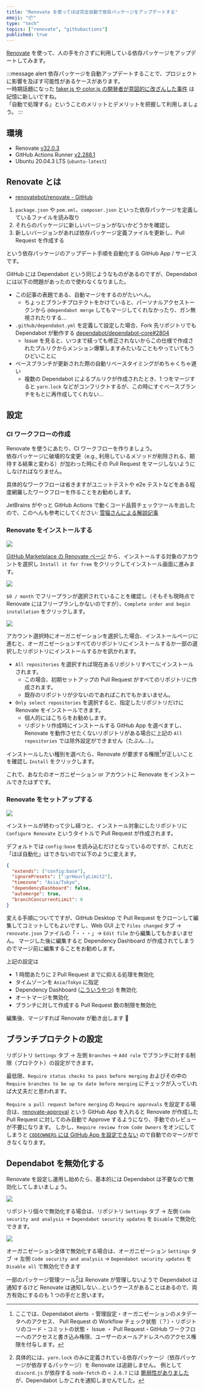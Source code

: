 ```yaml
---
title: "Renovate を使ってほぼ完全自動で依存パッケージをアップデートする"
emoji: "📦"
type: "tech"
topics: ["renovate", "githubactions"]
published: true
---
```


[Renovate](https://www.whitesourcesoftware.com/free-developer-tools/renovate/) を使って、人の手を介さずに利用している依存パッケージをアップデートしてみます。

:::message alert
依存パッケージを自動アップデートすることで、プロジェクトに影響を及ぼす可能性があるケースがあります。  
一時期話題になった [faker.js や color.js の開発者が意図的に改ざんした事件](https://www.itmedia.co.jp/news/articles/2201/11/news160.html) は記憶に新しいですね。  
「自動で処理する」ということのメリットとデメリットを把握して利用しましょう。
:::

## 環境

- Renovate [v32.0.3](https://github.com/renovatebot/renovate/releases/tag/32.0.3)
- GitHub Actions Runner [v2.288.1](https://github.com/actions/runner/releases/tag/v2.288.1)
- Ubuntu 20.04.3 LTS (`ubuntu-latest`)

## Renovate とは

- [renovatebot/renovate - GitHub](https://github.com/renovatebot/renovate)

1. `package.json` や `pom.xml`、`composer.json` といった依存パッケージを定義しているファイルを読み取り
2. それらのパッケージに新しいバージョンがないかどうかを確認し
3. 新しいバージョンがあれば依存パッケージ定義ファイルを更新し、Pull Request を作成する

という依存パッケージのアップデート手順を自動化する GitHub App / サービスです。

GitHub には Dependabot という同じようなものがあるのですが、Dependabot には以下の問題があったので使わなくなりました。

- この記事の表題である、自動マージをするのがたいへん。
  - ちょっとブランチプロテクトをかけていると、パーソナルアクセストークンから `@dependabot merge` してもマージしてくれなかったり、ガン無視されたりする…
- `.github/dependabot.yml` を定義して設定した場合、Fork 先リポジトリでも Dependabot が動作する [dependabot/dependabot-core#2804](https://github.com/dependabot/dependabot-core/issues/2804)
  - Issue を見ると、いつまで経っても修正されないからこの仕様で作成されたプルリクからメンション爆撃しますみたいなこともやっていてもうひどいことに
- ベースブランチが更新された際の自動リベースタイミングがめちゃくちゃ遅い
  - 複数の Dependabot によるプルリクが作成されたとき、1 つをマージすると `yarn.lock` などがコンフリクトするが、この時にすぐベースブランチをもとに再作成してくれない…

## 設定

### CI ワークフローの作成

Renovate を使うにあたり、CI ワークフローを作りましょう。  
依存パッケージに破壊的な変更（e.g., 利用しているメソッドが削除される、期待する結果と変わる）が加わった時にその Pull Request をマージしないようにしなければなりません。

具体的なワークフローは省きますがユニットテストや e2e テストなどをある程度網羅したワークフローを作ることをお勧めします。

JetBrains がやっと GitHub Actions で動くコード品質チェックツールを出したので、このへんも参考にしてください: [雪猫さんによる解説記事](https://zenn.dev/snowcait/articles/973fc4ce5e639d)

### Renovate をインストールする

![](https://storage.googleapis.com/zenn-user-upload/1cb0faf50250-20220308.png)

[GitHub Marketplace の Renovate ページ](https://github.com/marketplace/renovate#marketplace-plans-container) から、インストールする対象のアカウントを選択し `Install it for free` をクリックしてインストール画面に進みます。

![](https://storage.googleapis.com/zenn-user-upload/4bd1e2992e40-20220308.png)

`$0 / month` でフリープランが選択されていることを確認し（そもそも現時点で Renovate にはフリープランしかないのですが）、`Complete order and begin installation` をクリックします。

![](https://storage.googleapis.com/zenn-user-upload/ffadc2534392-20220308.png)

アカウント選択時にオーガニゼーションを選択した場合、インストールページに進むと、オーガニゼーションすべてのリポジトリにインストールするか一部の選択したリポジトリにインストールするかを訊かれます。

- `All repositories` を選択すれば現在あるリポジトリすべてにインストールされます。
  - この場合、初期セットアップの Pull Request がすべてのリポジトリに作成されます。
  - 既存のリポジトリが少ないのであればこれでもかまいません。
- `Only select repositories` を選択すると、指定したリポジトリだけに Renovate をインストールできます。
  - 個人的にはこちらをお勧めします。
  - リポジトリ作成時にインストールする GitHub App を選べますし、Renovate を動作させたくないリポジトリがある場合に上記の `All repositories` では除外設定ができません（たぶん…）。

インストールしたい種別を選べたら、Renovate が要求する権限[^1]が正しいことを確認し `Install` をクリックします。

これで、あなたのオーガニゼーション or アカウントに Renovate をインストールできたはずです。

### Renovate をセットアップする

![](https://storage.googleapis.com/zenn-user-upload/c3b8b6c4759d-20220308.png)

インストールが終わって少し経つと、インストール対象にしたリポジトリに `Configure Renovate` というタイトルで Pull Request が作成されます。

デフォルトでは `config:base` を読み込むだけとなっているのですが、これだと「ほぼ自動化」はできないので以下のように変えます。

```json
{
  "extends": ["config:base"],
  "ignorePresets": [":prHourlyLimit2"],
  "timezone": "Asia/Tokyo",
  "dependencyDashboard": false,
  "automerge": true,
  "branchConcurrentLimit": 0
}
```

変える手順についてですが、GitHub Desktop で Pull Request をクローンして編集してコミットしてもよいですし、Web GUI 上で `Files changed` タブ → `renovate.json` ファイルの「・・・」→ `Edit file` から編集してもかまいません。
マージした後に編集すると Dependency Dashboard が作成されてしまうのでマージ前に編集することをお勧めします。

上記の設定は

- 1 時間あたりに 2 Pull Request までに抑える処理を無効化
- タイムゾーンを `Asia/Tokyo` に指定
- Dependency Dashboard ([こういうやつ](https://github.com/jaoafa/MyMaid4/issues/612)) を無効化
- オートマージを無効化
- ブランチに対して作成する Pull Request 数の制限を無効化

編集後、マージすれば Renovate が動き出します 👏

## ブランチプロテクトの設定

リポジトリ `Settings` タブ → 左側 `Branches` → `Add rule` でブランチに対する制限（プロテクト）の設定ができます。

最低限、`Require status checks to pass before merging` およびその中の `Require branches to be up to date before merging` にチェックが入っていれば大丈夫だと思われます。

`Require a pull request before merging` の `Require approvals` を設定する場合は、[renovate-approval](https://github.com/apps/renovate-approve) という GitHub App を入れると Renovate が作成した Pull Request に対してのみ自動で Approve するようになり、手動でのレビューが不要になります。
しかし、`Require review from Code Owners` をオンにしてしまうと [`CODEOWNERS` には GitHub App を設定できない](https://github.com/renovatebot/renovate-approve-bot/issues/29) ので自動でのマージができなくなります。

## Dependabot を無効化する

Renovate を設定し運用し始めたら、基本的には Dependabot は不要なので無効化してしまいましょう。

![](https://storage.googleapis.com/zenn-user-upload/b4888cc0de7b-20220308.png)

リポジトリ個々で無効化する場合は、リポジトリ `Settings` タブ → 左側 `Code security and analysis` → `Dependabot security updates` を `Disable` で無効化できます。

![](https://storage.googleapis.com/zenn-user-upload/f20e30897b3a-20220308.png)

オーガニゼーション全体で無効化する場合は、オーガニゼーション `Settings` タブ → 左側 `Code security and analysis` → `Dependabot security updates` を `Disable all` で無効化できます

一部のパッケージ管理ツール[^2]は Renovate が管理しないようで Dependabot は通知するけど Renovate は通知しない…というケースがあることはあるので、両方有効にするのも 1 つの手だと思います。

[^1]:
    ここでは、Dependabot alerts ・管理設定・オーガニゼーションのメタデータへのアクセス、
    Pull Request の Workflow チェック状態（？）・リポジトリのコード・コミットの状態・ Issue ・ Pull Request・GitHub ワークフローへのアクセスと書き込み権限、ユーザーのメールアドレスへのアクセス権限を付与します。

[^2]:
    具体的には、`yarn.lock` のみに定義されている依存パッケージ（依存パッケージが依存するパッケージ）を Renovate は追跡しません。
    例として `discord.js` が依存する `node-fetch` の `< 2.6.7` には [脆弱性がありました](https://github.com/advisories/GHSA-r683-j2x4-v87g) が、Dependabot しかこれを通知しませんでした。
